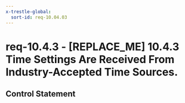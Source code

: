```yaml
---
x-trestle-global:
  sort-id: req-10.04.03
---
```


# req-10.4.3 - \[REPLACE_ME\] 10.4.3 Time Settings Are Received From Industry-Accepted Time Sources.

## Control Statement
